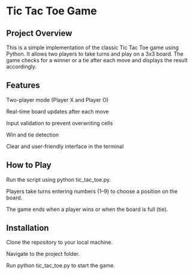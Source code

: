 # Tic Tac Toe Game
## Project Overview
This is a simple implementation of the classic Tic Tac Toe game using Python. It allows two players to take turns and play on a 3x3 board. The game checks for a winner or a tie after each move and displays the result accordingly.

## Features
Two-player mode (Player X and Player O)

Real-time board updates after each move

Input validation to prevent overwriting cells

Win and tie detection

Clear and user-friendly interface in the terminal

## How to Play
Run the script using python tic_tac_toe.py.

Players take turns entering numbers (1–9) to choose a position on the board.

The game ends when a player wins or when the board is full (tie).
## Installation
Clone the repository to your local machine.

Navigate to the project folder.

Run python tic_tac_toe.py to start the game.

